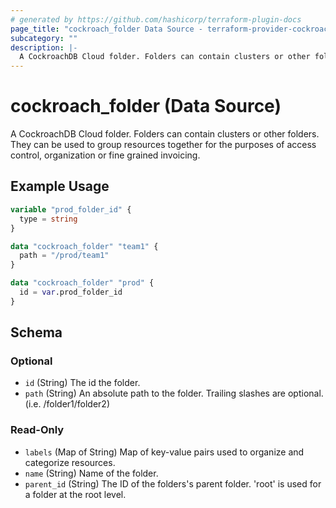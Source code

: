 ```yaml
---
# generated by https://github.com/hashicorp/terraform-plugin-docs
page_title: "cockroach_folder Data Source - terraform-provider-cockroach"
subcategory: ""
description: |-
  A CockroachDB Cloud folder. Folders can contain clusters or other folders.  They can be used to group resources together for the purposes of access control, organization or fine grained invoicing.
---
```


# cockroach_folder (Data Source)

A CockroachDB Cloud folder. Folders can contain clusters or other folders.  They can be used to group resources together for the purposes of access control, organization or fine grained invoicing.

## Example Usage

```terraform
variable "prod_folder_id" {
  type = string
}

data "cockroach_folder" "team1" {
  path = "/prod/team1"
}

data "cockroach_folder" "prod" {
  id = var.prod_folder_id
}
```

<!-- schema generated by tfplugindocs -->
## Schema

### Optional

- `id` (String) The id the folder.
- `path` (String) An absolute path to the folder. Trailing slashes are optional. (i.e. /folder1/folder2)

### Read-Only

- `labels` (Map of String) Map of key-value pairs used to organize and categorize resources.
- `name` (String) Name of the folder.
- `parent_id` (String) The ID of the folders's parent folder. 'root' is used for a folder at the root level.
